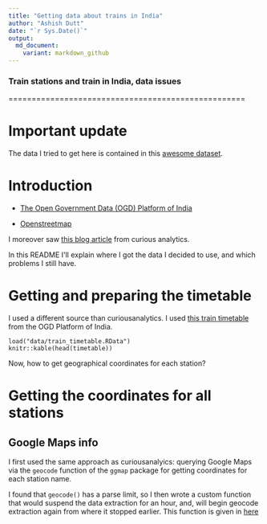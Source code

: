 ```yaml
---
title: "Getting data about trains in India"
author: "Ashish Dutt"
date: "`r Sys.Date()`"
output:
  md_document:
    variant: markdown_github
---
```

### Train stations and train in India, data issues
===================================================

# Important update

The data I tried to get here is contained in this [awesome dataset](https://github.com/datameet/railways).

# Introduction
* [The Open Government Data (OGD) Platform of India](https://data.gov.in/)

* [Openstreetmap](https://www.openstreetmap.org/)

I moreover saw [this blog article](http://curiousanalytics.blogspot.com.es/2015/04/indian-railways-network-using-r.html) from curious analytics.

In this README I'll explain where I got the data I decided to use, and which problems I still have.

# Getting and preparing the timetable

I used a different source than curiousanalytics. I used [this train timetable](https://data.gov.in/catalog/indian-railways-train-time-table-0) from the OGD Platform of India.

```{r, echo=TRUE, warning = FALSE, message = FALSE}
load("data/train_timetable.RData")
knitr::kable(head(timetable))
```
Now, how to get geographical coordinates for each station?

# Getting the coordinates for all stations

## Google Maps info 

I first used the same approach as curiousanalyics: querying Google Maps via the `geocode` function of the `ggmap` package for getting coordinates for each station name. 

I found that `geocode()` has a parse limit, so I then wrote a custom function that would suspend the data extraction for an hour, and, will begin geocode extraction again from where it stopped earlier. This function is given in [here](/scripts/indian_trains/get_indian_train_geocoordinates.R)

